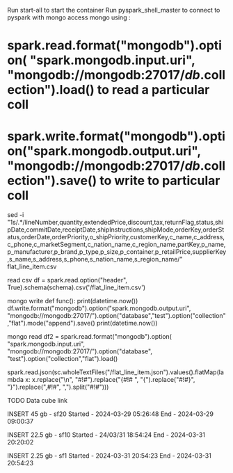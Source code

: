 Run start-all to start the container
Run pyspark_shell_master to connect to pyspark with mongo access mongo using :

# spark.read.format("mongodb").option( "spark.mongodb.input.uri", "mongodb://mongodb:27017/$db.$collection").load() to read a particular coll
# spark.write.format("mongodb").option("spark.mongodb.output.uri", "mongodb://mongodb:27017/$db.$collection").save() to write to particular coll
sed -i "1s/.*/lineNumber,quantity,extendedPrice,discount,tax,returnFlag,status,shipDate,commitDate,receiptDate,shipInstructions,shipMode,orderKey,orderStatus,orderDate,orderPriority,o_shipPriority,customerKey,c_name,c_address,c_phone,c_marketSegment,c_nation_name,c_region_name,partKey,p_name,p_manufacturer,p_brand,p_type,p_size,p_container,p_retailPrice,supplierKey,s_name,s_address,s_phone,s_nation_name,s_region_name/" flat_line_item.csv

read csv
df = spark.read.option("header", True).schema(schema).csv('/flat_line_item.csv')

mongo write
def func():
    print(datetime.now())
    df.write.format("mongodb").option("spark.mongodb.output.uri", "mongodb://mongodb:27017/").option("database","test").option("collection","flat").mode("append").save()
    print(datetime.now())

mongo read
df2 = spark.read.format("mongodb").option( "spark.mongodb.input.uri", "mongodb://mongodb:27017/").option("database", "test").option("collection","flat").load()

spark.read.json(sc.wholeTextFiles("/flat_line_item.json").values().flatMap(lambda x: x.replace("\n", "#!#").replace("{#!# ", "{").replace("#!#}", "}").replace(",#!#", ",").split("#!#")))

TODO
Data cube link 

INSERT 45 gb - sf20
    Started - 2024-03-29 05:26:48
    End -  2024-03-29 09:00:37

INSERT 22.5 gb - sf10
    Started - 24/03/31 18:54:24
    End - 2024-03-31 20:20:02

INSERT 2.25 gb - sf1
    Started - 2024-03-31 20:54:23
    End - 2024-03-31 20:54:23
